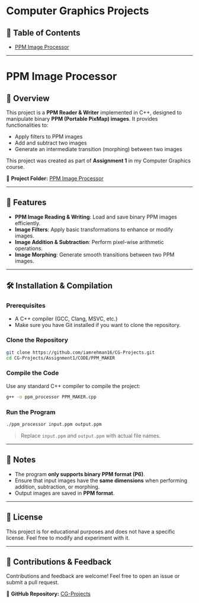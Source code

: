 # Computer Graphics Projects

## 📌 Table of Contents
- [PPM Image Processor](https://github.com/iamrehman16/CG-Projects/tree/master/Assignment1)

---

# PPM Image Processor

## 📌 Overview
This project is a **PPM Reader & Writer** implemented in C++, designed to manipulate binary **PPM (Portable PixMap) images**. It provides functionalities to:
- Apply filters to PPM images
- Add and subtract two images
- Generate an intermediate transition (morphing) between two images

This project was created as part of **Assignment 1** in my Computer Graphics course.

🔗 **Project Folder:** [PPM Image Processor](https://github.com/iamrehman16/CG-Projects/tree/main/Assignment1/CODE/PPM_MAKER)

---

## 🚀 Features
- **PPM Image Reading & Writing**: Load and save binary PPM images efficiently.
- **Image Filters**: Apply basic transformations to enhance or modify images.
- **Image Addition & Subtraction**: Perform pixel-wise arithmetic operations.
- **Image Morphing**: Generate smooth transitions between two PPM images.

---

## 🛠️ Installation & Compilation

### **Prerequisites**
- A C++ compiler (GCC, Clang, MSVC, etc.)
- Make sure you have Git installed if you want to clone the repository.

### **Clone the Repository**
```sh
git clone https://github.com/iamrehman16/CG-Projects.git
cd CG-Projects/Assignment1/CODE/PPM_MAKER
```

### **Compile the Code**
Use any standard C++ compiler to compile the project:
```sh
g++ -o ppm_processor PPM_MAKER.cpp
```

### **Run the Program**
```sh
./ppm_processor input.ppm output.ppm
```
> Replace `input.ppm` and `output.ppm` with actual file names.

---

## 📝 Notes
- The program **only supports binary PPM format (P6)**.
- Ensure that input images have the **same dimensions** when performing addition, subtraction, or morphing.
- Output images are saved in **PPM format**.

---

## 📜 License
This project is for educational purposes and does not have a specific license. Feel free to modify and experiment with it.

---

## 🙌 Contributions & Feedback
Contributions and feedback are welcome! Feel free to open an issue or submit a pull request.

🔗 **GitHub Repository:** [CG-Projects](https://github.com/iamrehman16/CG-Projects)

